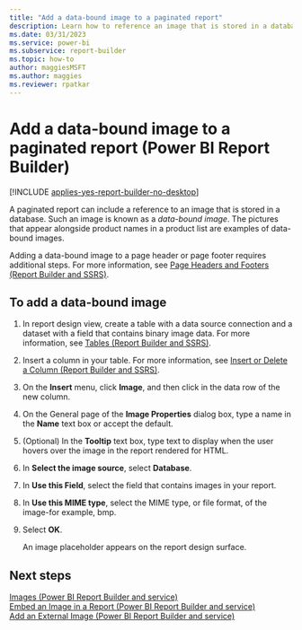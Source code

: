 ```yaml
---
title: "Add a data-bound image to a paginated report"
description: Learn how to reference an image that is stored in a database to display the image in your paginated reports in Power BI Report Builder.
ms.date: 03/31/2023
ms.service: power-bi
ms.subservice: report-builder
ms.topic: how-to
author: maggiesMSFT
ms.author: maggies
ms.reviewer: rpatkar
---
```

# Add a data-bound image to a paginated report (Power BI Report Builder)

[!INCLUDE [applies-yes-report-builder-no-desktop](../../includes/applies-yes-report-builder-no-desktop.md)]

A paginated report can include a reference to an image that is stored in a database. Such an image is known as a *data-bound image*. The pictures that appear alongside product names in a product list are examples of data-bound images.  
  
Adding a data-bound image to a page header or page footer requires additional steps. For more information, see [Page Headers and Footers &#40;Report Builder and SSRS&#41;](page-headers-and-footers-report-builder-service.md).
    
## To add a data-bound image  
  
1.  In report design view, create a table with a data source connection and a dataset with a field that contains binary image data. For more information, see [Tables &#40;Report Builder and SSRS&#41;](../../reporting-services/report-design/tables-report-builder-and-ssrs.md).  
  
2.  Insert a column in your table. For more information, see [Insert or Delete a Column &#40;Report Builder and SSRS&#41;](../../reporting-services/report-design/insert-or-delete-a-column-report-builder-and-ssrs.md).  
  
3.  On the **Insert** menu, click **Image**, and then click in the data row of the new column.  
  
4.  On the General page of the **Image Properties** dialog box, type a name in the **Name** text box or accept the default.  
  
5.  (Optional) In the **Tooltip** text box, type text to display when the user hovers over the image in the report rendered for HTML.  
  
6.  In **Select the image source**, select **Database**.  
  
7.  In **Use this Field**, select the field that contains images in your report.  
  
8.  In **Use this MIME type**, select the MIME type, or file format, of the image-for example, bmp.  
  
9.  Select **OK**.
  
     An image placeholder appears on the report design surface.  
  
## Next steps  
 [Images &#40;Power BI Report Builder and service&#41;](./images-report-builder-and-service.md)   
 [Embed an Image in a Report &#40;Power BI Report Builder and service&#41;](./embed-an-image-in-a-report-report-builder-and-service.md)   
 [Add an External Image &#40;Power BI Report Builder and service&#41;](./add-an-external-image-report-builder-and-service.md)   
 
